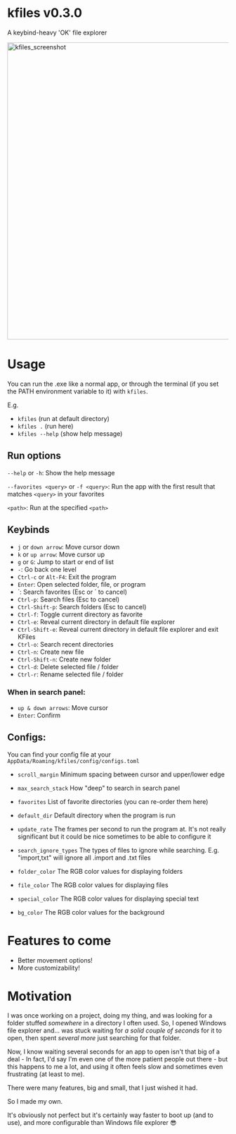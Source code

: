 # kfiles v0.3.0
A keybind-heavy 'OK' file explorer

<img width="674" alt="kfiles_screenshot" src="https://github.com/WhoStoleMyCoffee/kfiles/assets/79783809/ae7c54c6-d2d5-49cb-8244-46e84d7c3cfb">

# Usage
You can run the .exe like a normal app, or through the terminal (if you set the PATH environment variable to it) with `kfiles`. 

E.g.
- `kfiles` (run at default directory)
- `kfiles .` (run here)
- `kfiles --help` (show help message)

## Run options
`--help` or `-h`: Show the help message

`--favorites <query>` or `-f <query>`: Run the app with the first result that matches `<query>` in your favorites

`<path>`: Run at the specified `<path>`

## Keybinds
- `j` or `down arrow`: Move cursor down
- `k` or `up arrow`: Move cursor up
- `g` or `G`: Jump to start or end of list
- `-`: Go back one level
- `Ctrl-c` or `Alt-F4`: Exit the program
- `Enter`: Open selected folder, file, or program
- \`: Search favorites (Esc or \` to cancel)
- `Ctrl-p`: Search files (Esc to cancel)
- `Ctrl-Shift-p`: Search folders (Esc to cancel)
- `Ctrl-f`: Toggle current directory as favorite
- `Ctrl-e`: Reveal current directory in default file explorer
- `Ctrl-Shift-e`: Reveal current directory in default file explorer and exit KFiles
- `Ctrl-o`: Search recent directories
- `Ctrl-n`: Create new file
- `Ctrl-Shift-n`: Create new folder
- `Ctrl-d`: Delete selected file / folder
- `Ctrl-r`: Rename selected file / folder

### When in search panel:
- `up & down arrows`: Move cursor
- `Enter`: Confirm

## Configs:
You can find your config file at your `AppData/Roaming/kfiles/config/configs.toml`

- `scroll_margin` Minimum spacing between cursor and upper/lower edge

- `max_search_stack` How "deep" to search in search panel

- `favorites` List of favorite directories (you can re-order them here)

- `default_dir` Default directory when the program is run

- `update_rate` The frames per second to run the program at. It's not really significant but it could be nice sometimes to be able to configure it

- `search_ignore_types`	The types of files to ignore while searching.
	E.g. "import,txt" will ignore all .import and .txt files

- `folder_color` The RGB color values for displaying folders

- `file_color` The RGB color values for displaying files

- `special_color` The RGB color values for displaying special text

- `bg_color` The RGB color values for the background


# Features to come
- Better movement options!
- More customizability!


# Motivation
I was once working on a project, doing my thing, and was looking for a folder stuffed _somewhere_ in a directory I often used. So, I opened Windows file explorer and... was stuck waiting for _a solid couple of seconds_ for it to open, then spent _several more_ just searching for that folder.

Now, I know waiting several seconds for an app to open isn't that big of a deal - In fact, I'd say I'm even one of the more patient people out there - but this happens to me a lot, and using it often feels slow and sometimes even frustrating (at least to me).

There were many features, big and small, that I just wished it had.

So I made my own.

It's obviously not perfect but it's certainly way faster to boot up (and to use), and more configurable than Windows file explorer 😎
